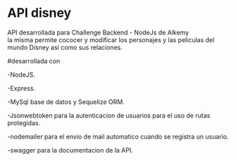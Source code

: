 # API disney 

API desarrollada para Challenge Backend - NodeJs de Alkemy    
la misma permite cococer y modificar los personajes y las peliculas del mundo Disney
asi como sus relaciones.

#desarrollada con 

-NodeJS.

-Express.

-MySql base de datos y Sequelize ORM.

-Jsonwebtoken para la autenticacion de usuarios para el uso de rutas protegidas.

-nodemailer para el envio de mail automatico cuando se registra un usuario.

-swagger para la documentacion de la API.

